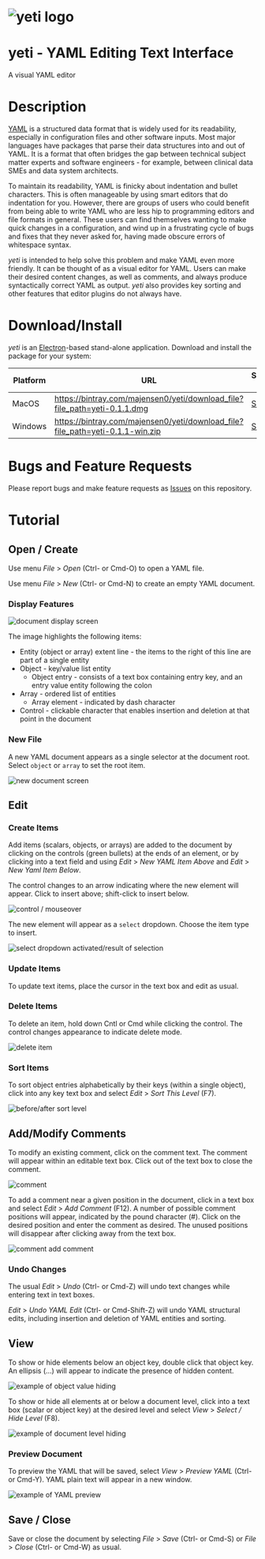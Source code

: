 # ![yeti logo](./render-process/assets/yeti-0.25.png)

# yeti - YAML Editing Text Interface

A visual YAML editor

# Description

[YAML](https://yaml.org/) is a structured data format that is widely
used for its readability, especially in configuration files and other
software inputs. Most major languages have packages that parse their
data structures into and out of YAML. It is a format that often
bridges the gap between technical subject matter experts and software
engineers - for example, between clinical data SMEs and data system
architects.

To maintain its readability, YAML is finicky about indentation and
bullet characters. This is often manageable by using smart editors
that do indentation for you. However, there are groups of users who
could benefit from being able to write YAML who are less hip to
programming editors and file formats in general. These users can find
themselves wanting to make quick changes in a configuration, and wind
up in a frustrating cycle of bugs and fixes that they never asked for,
having made obscure errors of whitespace syntax.

_yeti_ is intended to help solve this problem and make YAML even more
friendly. It can be thought of as a visual editor for YAML. Users can
make their desired content changes, as well as comments, and
always produce syntactically correct YAML as output. _yeti_ also provides
key sorting and other features that editor plugins do not always have.

# Download/Install

_yeti_ is an [Electron](https://electronjs.org)-based stand-alone
application. Download and install the package for your system:

| Platform | URL | SHA1 sig |
| ------ | --- | ------- |
| MacOS | https://bintray.com/majensen0/yeti/download_file?file_path=yeti-0.1.1.dmg |  [SHA1](./dist/yeti-0.1.1.dmg.sha1) |
| Windows | https://bintray.com/majensen0/yeti/download_file?file_path=yeti-0.1.1-win.zip | [SHA1](./dist/yeti-0.1.1-win.zip.sha1) |

# Bugs and Feature Requests

Please report bugs and make feature requests as [Issues](https://github.com/CBIIT/yeti/issues) on this repository.

# Tutorial

## Open / Create

Use menu _File_ > _Open_ (Ctrl- or Cmd-O) to open a YAML file.

Use menu _File_ > _New_ (Ctrl- or Cmd-N) to create an empty YAML document.

### Display Features

![document display screen](./docs/screenshots/yeti-display.png)

The image highlights the following items:
* Entity (object or array) extent line - the items to the right of this line are part of a single entity
* Object - key/value list entity
  * Object entry - consists of a text box containing entry key,  and an entry value entity following the colon
* Array - ordered list of entities
  * Array element - indicated by dash character
* Control - clickable character that enables insertion and deletion at that point in the document

### New File

A new YAML document appears as a single selector at the document root. Select `object` or `array` to set the root item. 

![new document screen](./docs/screenshots/yeti-new-doc.png)

## Edit

### Create Items

Add items (scalars, objects, or arrays) are added to the document by clicking on the controls (green bullets) at the ends of an element, or by clicking into a text field and using _Edit_ > _New YAML Item Above_ and _Edit_ > _New Yaml Item Below_.

The control changes to an arrow indicating where the new element will appear. Click to insert above; shift-click to insert below.

![control / mouseover](./docs/screenshots/yeti-insert-1.png) 

The new element will appear as a `select` dropdown. Choose the item type to insert.

![select dropdown activated/result of selection](./docs/screenshots/yeti-insert.png)

### Update Items

To update text items, place the cursor in the text box and edit as usual.

### Delete Items

To delete an item, hold down Cntl or Cmd while clicking the control. The control changes appearance to indicate delete mode.

![delete item](./docs/screenshots/yeti-delete.png)

### Sort Items

To sort object entries alphabetically by their keys (within a single object), click into any key text box and select _Edit_ > _Sort This Level_ (F7).

![before/after sort level](./docs/screenshots/yeti-sort-level.png)

## Add/Modify Comments

To modify an existing comment, click on the comment text. The comment will appear within an editable text box. Click out of the text box to close the comment.

![comment](./docs/screenshots/yeti-comment.png)

To add a comment near a given position in the document, click in a text box and select _Edit_ > _Add Comment_ (F12). A number of possible comment positions will appear, indicated by the pound character (#). Click on the desired position and enter the comment as desired. The unused positions will disappear after clicking away from the text box.

![comment add comment](./docs/screenshots/yeti-add-comment.png)

### Undo Changes

The usual _Edit_ > _Undo_ (Ctrl- or Cmd-Z) will undo text changes while entering text in text boxes. 

_Edit_ > _Undo YAML Edit_ (Ctrl- or Cmd-Shift-Z) will undo YAML structural edits, including insertion and deletion of YAML entities and sorting.

## View

To show or hide elements below an object key, double click that object key. An ellipsis (...) will appear to indicate the presence of hidden content.

![example of object value hiding]()

To show or hide all elements at or below a document level, click into a text box (scalar or object key) at the desired level and select _View_ > _Select / Hide Level_ (F8).

![example of document level hiding]()

### Preview Document

To preview the YAML that will be saved, select _View_ > _Preview YAML_ (Ctrl- or Cmd-Y). YAML plain text will appear in a new window.

![example of YAML preview](./docs/screenshots/yeti-preview.png)

## Save / Close

Save or close the document by selecting _File_ > _Save_ (Ctrl- or Cmd-S) or _File_ > _Close_ (Ctrl- or Cmd-W) as usual.









